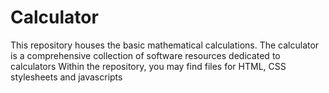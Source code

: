# Calculator
This repository houses the basic mathematical calculations.
The calculator is a comprehensive collection of software resources dedicated to calculators
Within the repository, you may find files for HTML, CSS stylesheets and javascripts

